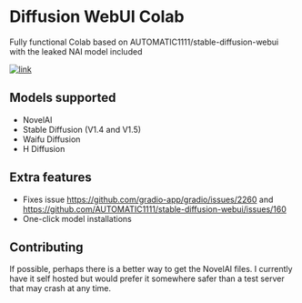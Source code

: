 # Diffusion WebUI Colab
Fully functional Colab based on AUTOMATIC1111/stable-diffusion-webui with the leaked NAI model included

[![link](https://colab.research.google.com/assets/colab-badge.svg)](https://colab.research.google.com/drive/1PvNyEWIhDU_D-i15DzpPjqDQkbYv_6Hu?usp=sharing)

## Models supported
- NovelAI
- Stable Diffusion (V1.4 and V1.5)
- Waifu Diffusion
- H Diffusion

## Extra features
- Fixes issue https://github.com/gradio-app/gradio/issues/2260 and https://github.com/AUTOMATIC1111/stable-diffusion-webui/issues/160
- One-click model installations

## Contributing
If possible, perhaps there is a better way to get the NovelAI files. I currently have it self hosted but would prefer it somewhere safer than a test server that may crash at any time.
